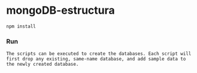 # mongoDB-estructura
```
npm install
```

### Run
```
The scripts can be executed to create the databases. Each script will first drop any existing, same-name database, and add sample data to the newly created database.

```


